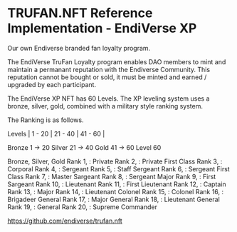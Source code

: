 # TRUFAN.NFT Reference Implementation - EndiVerse XP
Our own Endiverse branded fan loyalty program.

The EndiVerse TruFan Loyalty program enables DAO members to mint and maintain a permanant reputation with the Endiverse Community.
This reputation cannot be bought or sold, it must be minted and earned / upgraded by each participant.

The EndiVerse XP NFT has 60 Levels.  The XP leveling system uses a bronze, silver, gold, combined with a military style ranking system.

The Ranking is as follows.

Levels | 1 - 20 | 21 - 40 | 41 - 60 |

Bronze 1 -> 20 
Silver 21 -> 40 
Gold 41 -> 60 
Level 60 

Bronze, Silver, Gold
Rank 1, : Private
Rank 2, : Private First Class
Rank 3, : Corporal
Rank 4, : Sergeant
Rank 5, : Staff Sergeant
Rank 6, : Sergeant First Class
Rank 7, : Master Sargeant
Rank 8, : Sergeant Major
Rank 9, : First Sargeant
Rank 10, : Lieutenant
Rank 11, : First Lieutenant
Rank 12, : Captain
Rank 13, : Major
Rank 14, : Lieutenant Colonel
Rank 15, : Colonel
Rank 16, : Brigadeer General
Rank 17, : Major General
Rank 18, : Lieutenant General
Rank 19, : General
Rank 20, : Supreme Commander

https://github.com/endiverse/trufan.nft
